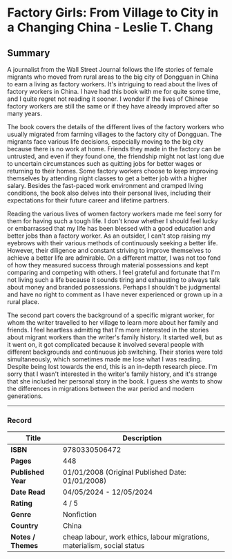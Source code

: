 # Factory Girls: From Village to City in a Changing China - Leslie T. Chang

## Summary
A journalist from the Wall Street Journal follows the life stories of female migrants who moved from rural areas to the big city of Dongguan in China to earn a living as factory workers. It's intriguing to read about the lives of factory workers in China. I have had this book with me for quite some time, and I quite regret not reading it sooner. I wonder if the lives of Chinese factory workers are still the same or if they have already improved after so many years.

The book covers the details of the different lives of the factory workers who usually migrated from farming villages to the factory city of Dongguan. The migrants face various life decisions, especially moving to the big city because there is no work at home. Friends they made in the factory can be untrusted, and even if they found one, the friendship might not last long due to uncertain circumstances such as quitting jobs for better wages or returning to their homes. Some factory workers choose to keep improving themselves by attending night classes to get a better job with a higher salary. Besides the fast-paced work environment and cramped living conditions, the book also delves into their personal lives, including their expectations for their future career and lifetime partners. 

Reading the various lives of women factory workers made me feel sorry for them for having such a tough life. I don't know whether I should feel lucky or embarrassed that my life has been blessed with a good education and better jobs than a factory worker. As an outsider, I can't stop raising my eyebrows with their various methods of continuously seeking a better life. However, their diligence and constant striving to improve themselves to achieve a better life are admirable. On a different matter, I was not too fond of how they measured success through material possessions and kept comparing and competing with others. I feel grateful and fortunate that I'm not living such a life because it sounds tiring and exhausting to always talk about money and branded possessions. Perhaps I shouldn't be judgmental and have no right to comment as I have never experienced or grown up in a rural place.

The second part covers the background of a specific migrant worker, for whom the writer travelled to her village to learn more about her family and friends. I feel heartless admitting that I'm more interested in the stories about migrant workers than the writer's family history. It started well, but as it went on, it got complicated because it involved several people with different backgrounds and continuous job switching. Their stories were told simultaneously, which sometimes made me lose what I was reading. Despite being lost towards the end, this is an in-depth research piece. I'm sorry that I wasn't interested in the writer's family history, and it's strange that she included her personal story in the book. I guess she wants to show the differences in migrations between the war period and modern generations.

***

### Record
| Title | Description |
| -- | -- |
| **ISBN** | 9780330506472 |
| **Pages** | 448 |
| **Published Year** | 01/01/2008 (Original Published Date: 01/01/2008) |
| **Date Read** | 04/05/2024 - 12/05/2024 |
| **Rating** | 4 / 5 |
| **Genre** | Nonfiction |
| **Country** | China |
| **Notes / Themes** | cheap labour, work ethics, labour migrations, materialism, social status | 

